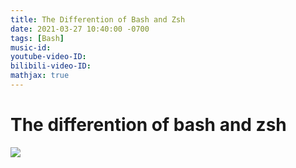 ```yaml
---
title: The Differention of Bash and Zsh
date: 2021-03-27 10:40:00 -0700
tags: [Bash]
music-id: 
youtube-video-ID: 
bilibili-video-ID: 
mathjax: true
---
```


# The differention of bash and zsh
![](https://user-images.githubusercontent.com/19240091/112726096-8cf8b100-8f56-11eb-9ca7-e577d1a03c72.png)

